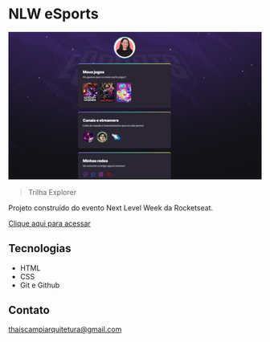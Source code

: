 # NLW eSports

![preview](./github/preview.png)

> Trilha Explorer

Projeto construído do evento Next Level Week da Rocketseat.

[Clique aqui para acessar](https://thaiscampi.github.io/nlw-esports-explorer)




## Tecnologias
- HTML
- CSS
- Git e Github

## Contato 

thaiscampiarquitetura@gmail.com 

